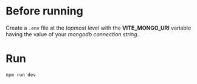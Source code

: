 # Before running

Create a `.env` file at the _topmost level_ with the **VITE_MONGO_URI** variable having the value of your _mongodb connection string_.

# Run

`npm run dev`
